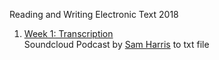 Reading and Writing Electronic Text 2018

1. [Week 1: Transcription](https://alicehgsun.github.io/RWET18/week1/GoodAndEvil.txt)
<br>Soundcloud Podcast by [Sam Harris](https://soundcloud.com/intelligence2/sam-harris-on-the-science-of-good-and-evil) to txt file
